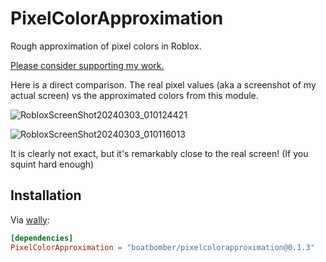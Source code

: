 # PixelColorApproximation

Rough approximation of pixel colors in Roblox.

[Please consider supporting my work.](https://github.com/sponsors/boatbomber)

Here is a direct comparison. The real pixel values (aka a screenshot of my actual screen) vs the approximated colors from this module.

![RobloxScreenShot20240303_010124421](https://github.com/boatbomber/PixelColorApproximation/assets/40185666/8caf724d-06bd-4519-bb7b-e4264938e3e1)

![RobloxScreenShot20240303_010116013](https://github.com/boatbomber/PixelColorApproximation/assets/40185666/0b6af504-1203-4b35-9f3e-38d1e1bf31aa)

It is clearly not exact, but it's remarkably close to the real screen! (If you squint hard enough)

## Installation

Via [wally](https://wally.run):

```toml
[dependencies]
PixelColorApproximation = "boatbomber/pixelcolorapproximation@0.1.3"
```
